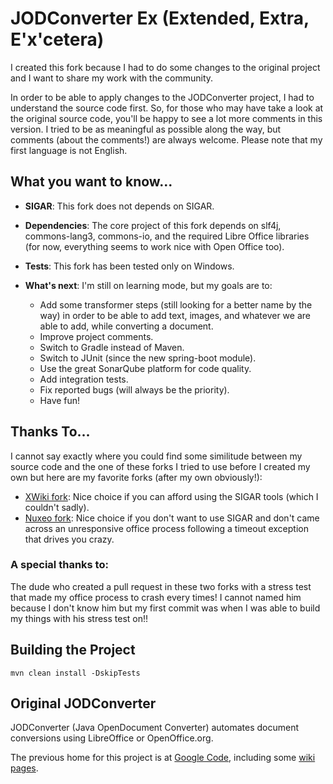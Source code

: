 # JODConverter Ex (Extended, Extra, E'x'cetera)

I created this fork because I had to do some changes to the original project and I want to share my work with the community.

In order to be able to apply changes to the JODConverter project, I had to understand the source code first. So, for those who may have take a look at the original source code, you'll be happy to see a lot more comments in this version. I tried to be as meaningful as possible along the way, but comments (about the comments!) are always welcome. Please note that my first language is not English.

## What you want to know...

- **SIGAR**: This fork does not depends on SIGAR.

- **Dependencies**: The core project of this fork depends on slf4j, commons-lang3, commons-io, and the required Libre Office libraries (for now, everything seems to work nice with Open Office too).

- **Tests**: This fork has been tested only on Windows.

- **What's next**: I'm still on learning mode, but my goals are to:
	- Add some transformer steps (still looking for a better name by the way) in order to be able to add text, images, and whatever we are able to add, while converting a document.
	- Improve project comments.
	- Switch to Gradle instead of Maven.
	- Switch to JUnit (since the new spring-boot module).
	- Use the great SonarQube platform for code quality.
	- Add integration tests.
	- Fix reported bugs (will always be the priority).
	- Have fun!

## Thanks To...

I cannot say exactly where you could find some similitude between my source code and the one of these forks I tried to use before I created my own but here are my favorite forks (after my own obviously!):

- [XWiki fork](https://github.com/xwiki/jodconverter): Nice choice if you can afford using the SIGAR tools (which I couldn't sadly).
- [Nuxeo fork](https://github.com/nuxeo/jodconverter): Nice choice if you don't want to use SIGAR and don't came across an unresponsive office process following a timeout exception that drives you crazy.

### A special thanks to:
The dude who created a pull request in these two forks with a stress test that made my office process to crash every times! I cannot named him because I don't know him but my first commit was when I was able to build my things with his stress test on!!  

## Building the Project

```Shell
mvn clean install -DskipTests
```

## Original JODConverter

JODConverter (Java OpenDocument Converter) automates document conversions using LibreOffice or OpenOffice.org.

The previous home for this project is at [Google Code](http://code.google.com/p/jodconverter/),
including some [wiki pages](https://code.google.com/archive/p/jodconverter/wikis).